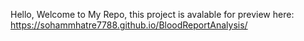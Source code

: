 Hello,
Welcome to My Repo, this project is avalable for preview here:
https://sohammhatre7788.github.io/BloodReportAnalysis/
